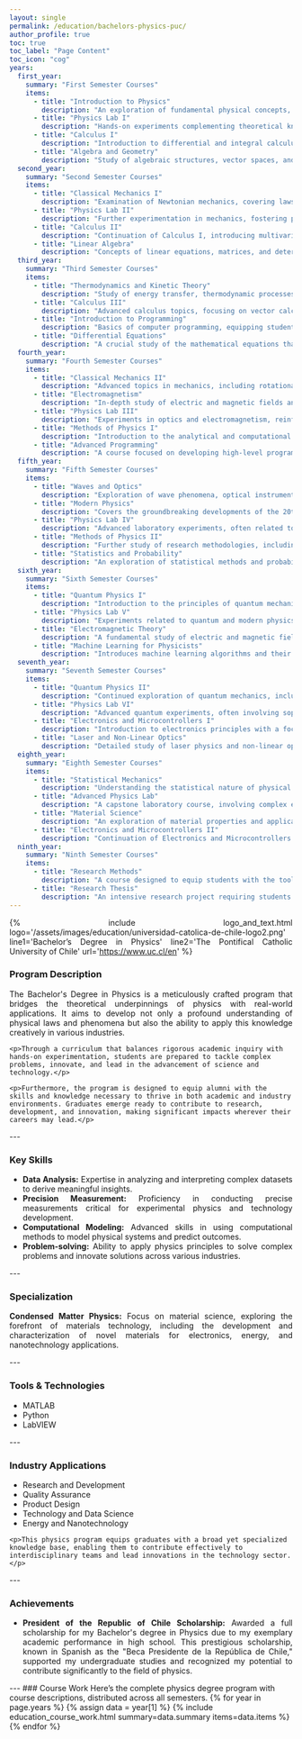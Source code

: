 ```yaml
---
layout: single  
permalink: /education/bachelors-physics-puc/
author_profile: true 
toc: true
toc_label: "Page Content"
toc_icon: "cog"
years:
  first_year:
    summary: "First Semester Courses"
    items:
      - title: "Introduction to Physics"
        description: "An exploration of fundamental physical concepts, including motion, energy, and matter, setting the stage for a deeper understanding of the subject."
      - title: "Physics Lab I"
        description: "Hands-on experiments complementing theoretical knowledge, focusing on measurement techniques and data analysis."
      - title: "Calculus I"
        description: "Introduction to differential and integral calculus, emphasizing its application in physical sciences."
      - title: "Algebra and Geometry"
        description: "Study of algebraic structures, vector spaces, and geometric transformations, laying the mathematical groundwork for physics."
  second_year:
    summary: "Second Semester Courses"
    items:
      - title: "Classical Mechanics I"
        description: "Examination of Newtonian mechanics, covering laws of motion and the principles of force, mass, and acceleration."
      - title: "Physics Lab II"
        description: "Further experimentation in mechanics, fostering practical understanding and proficiency in laboratory practices."
      - title: "Calculus II"
        description: "Continuation of Calculus I, introducing multivariable calculus and its use in physics."
      - title: "Linear Algebra"
        description: "Concepts of linear equations, matrices, and determinants, essential for quantum mechanics and other areas of physics."
  third_year:
    summary: "Third Semester Courses"
    items:
      - title: "Thermodynamics and Kinetic Theory"
        description: "Study of energy transfer, thermodynamic processes, and the behavior of gases."
      - title: "Calculus III"
        description: "Advanced calculus topics, focusing on vector calculus and its applications in physics."
      - title: "Introduction to Programming"
        description: "Basics of computer programming, equipping students with computational tools for problem-solving in physics."
      - title: "Differential Equations"
        description: "A crucial study of the mathematical equations that describe the behavior of dynamic systems. This course covers methods for solving first and higher-order differential equations, applications to physical systems, and introduces the Laplace transform."
  fourth_year:
    summary: "Fourth Semester Courses"
    items:
      - title: "Classical Mechanics II"
        description: "Advanced topics in mechanics, including rotational dynamics and conservation laws."
      - title: "Electromagnetism"
        description: "In-depth study of electric and magnetic fields and their interactions with matter."
      - title: "Physics Lab III"
        description: "Experiments in optics and electromagnetism, reinforcing theoretical knowledge with practical application."
      - title: "Methods of Physics I"
        description: "Introduction to the analytical and computational methods used in physics research."
      - title: "Advanced Programming"
        description: "A course focused on developing high-level programming skills used in simulations and analysis of physical systems, covering algorithm optimization and object-oriented programming."
  fifth_year:
    summary: "Fifth Semester Courses"
    items:
      - title: "Waves and Optics"
        description: "Exploration of wave phenomena, optical instruments, and the nature of light."
      - title: "Modern Physics"
        description: "Covers the groundbreaking developments of the 20th century, including special relativity and the early concepts of quantum theory."
      - title: "Physics Lab IV"
        description: "Advanced laboratory experiments, often related to modern physics topics."
      - title: "Methods of Physics II"
        description: "Further study of research methodologies, including statistical analysis and advanced computational techniques."
      - title: "Statistics and Probability"
        description: "An exploration of statistical methods and probability theory essential for analyzing data and modeling uncertainty in physical phenomena."
  sixth_year:
    summary: "Sixth Semester Courses"
    items:
      - title: "Quantum Physics I"
        description: "Introduction to the principles of quantum mechanics, wave functions, and quantum states."
      - title: "Physics Lab V"
        description: "Experiments related to quantum and modern physics, enhancing theoretical understanding with hands-on experience."
      - title: "Electromagnetic Theory"
        description: "A fundamental study of electric and magnetic fields and their interactions, covering Maxwell's equations, wave propagation, and applications in various technologies."
      - title: "Machine Learning for Physicists"
        description: "Introduces machine learning algorithms and their application in data analysis and modeling physical systems, with an emphasis on mathematical understanding and practical utilization."
  seventh_year:
    summary: "Seventh Semester Courses"
    items:
      - title: "Quantum Physics II"
        description: "Continued exploration of quantum mechanics, including more advanced topics and applications."
      - title: "Physics Lab VI"
        description: "Advanced quantum experiments, often involving sophisticated techniques and equipment."
      - title: "Electronics and Microcontrollers I"
        description: "Introduction to electronics principles with a focus on microcontrollers, covering electronic components, circuits, and programming for various devices."
      - title: "Laser and Non-Linear Optics"
        description: "Detailed study of laser physics and non-linear optical systems, including laser operation, applications, and fundamental principles."
  eighth_year:
    summary: "Eighth Semester Courses"
    items:
      - title: "Statistical Mechanics"
        description: "Understanding the statistical nature of physical systems and the laws governing them."
      - title: "Advanced Physics Lab"
        description: "A capstone laboratory course, involving complex experiments and independent projects."
      - title: "Material Science"
        description: "An exploration of material properties and applications, covering material structure, electronic properties, and mechanical behavior."
      - title: "Electronics and Microcontrollers II"
        description: "Continuation of Electronics and Microcontrollers I, covering advanced circuit design and microcontroller functionality, often involving interactive device projects."
  ninth_year:
    summary: "Ninth Semester Courses"
    items:
      - title: "Research Methods"
        description: "A course designed to equip students with the tools necessary for conducting scientific research, covering hypothesis formulation, data collection, analysis, and communication."
      - title: "Research Thesis"
        description: "An intensive research project requiring students to investigate a novel question or problem in physics, resulting in a formal thesis."
---
```

<style>
  li, p {
    text-align: justify;
  }
</style>

{% include logo_and_text.html logo='/assets/images/education/universidad-catolica-de-chile-logo2.png' line1='Bachelor’s Degree in Physics' line2='The Pontifical Catholic University of Chile' url='https://www.uc.cl/en' %}


### Program Description
<section>
    <p>The Bachelor's Degree in Physics is a meticulously crafted program that bridges the theoretical underpinnings of physics with real-world applications. It aims to develop not only a profound understanding of physical laws and phenomena but also the ability to apply this knowledge creatively in various industries.</p>

    <p>Through a curriculum that balances rigorous academic inquiry with hands-on experimentation, students are prepared to tackle complex problems, innovate, and lead in the advancement of science and technology.</p>

    <p>Furthermore, the program is designed to equip alumni with the skills and knowledge necessary to thrive in both academic and industry environments. Graduates emerge ready to contribute to research, development, and innovation, making significant impacts wherever their careers may lead.</p>
</section>
---

### Key Skills
<section>
    <ul>
        <li><strong>Data Analysis:</strong> Expertise in analyzing and interpreting complex datasets to derive meaningful insights.</li>
        <li><strong>Precision Measurement:</strong> Proficiency in conducting precise measurements critical for experimental physics and technology development.</li>
        <li><strong>Computational Modeling:</strong> Advanced skills in using computational methods to model physical systems and predict outcomes.</li>
        <li><strong>Problem-solving:</strong> Ability to apply physics principles to solve complex problems and innovate solutions across various industries.</li>
    </ul>
</section>
---

### Specialization
<section>
    <p><strong>Condensed Matter Physics:</strong> Focus on material science, exploring the forefront of materials technology, including the development and characterization of novel materials for electronics, energy, and nanotechnology applications.</p>
</section>
---

### Tools & Technologies
<section>
    <ul>
        <li>MATLAB</li>
        <li>Python</li>
        <li>LabVIEW</li>
    </ul>
</section>
---

### Industry Applications
<section>
    <ul>
        <li>Research and Development</li>
        <li>Quality Assurance</li>
        <li>Product Design</li>
        <li>Technology and Data Science</li>
        <li>Energy and Nanotechnology</li>
    </ul>

    <p>This physics program equips graduates with a broad yet specialized knowledge base, enabling them to contribute effectively to interdisciplinary teams and lead innovations in the technology sector.</p>
</section>
---

### Achievements
<section>
    <ul>
        <li><strong>President of the Republic of Chile Scholarship:</strong> Awarded a full scholarship for my Bachelor's degree in Physics due to my exemplary academic performance in high school. This prestigious scholarship, known in Spanish as the "Beca Presidente de la República de Chile," supported my undergraduate studies and recognized my potential to contribute significantly to the field of physics.</li>
    </ul>
</section>
---
### Course Work
Here’s the complete physics degree program with course descriptions, distributed across all semesters.
{% for year in page.years %}
    {% assign data = year[1] %}
    {% include education_course_work.html summary=data.summary items=data.items %}
{% endfor %}